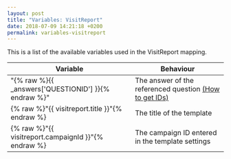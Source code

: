 ```yaml
---
layout: post
title: "Variables: VisitReport"
date: 2018-07-09 14:21:18 +0200
permalink: variables-visitreport
---
```

This is a list of the available variables used in the VisitReport mapping.

| Variable                       | Behaviour                             |
|--------------------------------|---------------------------------------|
| "{% raw %}{{ _answers['QUESTIONID'] }}{% endraw %}" | The answer of the referenced question [(How to get IDs)](http://mapping.snapaddy.com/mappinghelper) |
| {% raw %}"{{ visitreport.title }}"{% endraw %} | The title of the template |
| {% raw %}"{{ visitreport.campaignId }}"{% endraw %} | The campaign ID entered in the template settings |
